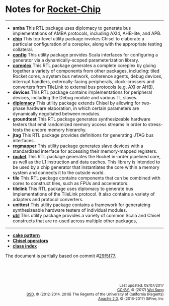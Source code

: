Notes for [Rocket-Chip](https://github.com/freechipsproject/rocket-chip)
================

**************

+ **amba**
This RTL package uses diplomacy to generate bus implementations of AMBA protocols, including AXI4, AHB-lite, and APB.
+ **[chip](chip.md)**
This top-level utility package invokes Chisel to elaborate a particular configuration of a coreplex,
along with the appropriate testing collateral.
+ **[config](config.md)**
This utility package provides Scala interfaces for configuring a generator via a dynamically-scoped
parameterization library.
+ **[coreplex](coreplex.md)**
This RTL package generates a complete coreplex by gluing together a variety of components from other packages,
including: tiled Rocket cores, a system bus network, coherence agents, debug devices, interrupt handlers, externally-facing peripherals,
clock-crossers and converters from TileLink to external bus protocols (e.g. AXI or AHB).
+ **devices**
This RTL package contains implementations for peripheral devices, including the Debug module and various TL slaves.
+ **[diplomacy](diplomacy.md)**
This utility package extends Chisel by allowing for two-phase hardware elaboration, in which certain parameters
are dynamically negotiated between modules.
+ **groundtest**
This RTL package generates synthesizeable hardware testers that emit randomized
memory access streams in order to stress-tests the uncore memory hierarchy.
+ **jtag**
This RTL package provides definitions for generating JTAG bus interfaces. 
+ **[regmapper](regmapper.md)**
This utility package generates slave devices with a standardized interface for accessing their memory-mapped registers.
+ **[rocket](rocket.md)**
This RTL package generates the Rocket in-order pipelined core,
as well as the L1 instruction and data caches.
This library is intended to be used by a chip generator that instantiates the
core within a memory system and connects it to the outside world.
+ **tile**
This RTL package contains components that can be combined with cores to construct tiles, such as FPUs and accelerators.
+ **tilelink**
This RTL package uses diplomacy to generate bus implementations of the TileLink protocol. It also contains a variety
of adapters and protocol converters.
+ **unittest**
This utility package contains a framework for generateing synthesizeable hardware testers of individual modules.
+ **[util](util.md)**
This utility package provides a variety of common Scala and Chisel constructs that are re-used across
multiple other packages,

*******************

+ **[cake pattern](other/cake_pattern.md)**
+ **[Chisel operators](other/chisel_op.md)**
+ **[class index](other/index.md)**

The document is partially based on commit \#[29f5f77](https://github.com/freechipsproject/rocket-chip/tree/29f5f77817eccb771b3598e4ab9038b52e49f823).

<br><br><br><p align="right">
<sub>
Last updated: 08/07/2017<br>
[CC-BY](https://creativecommons.org/licenses/by/3.0/), &copy; (2017) [Wei Song](mailto:wsong83@gmail.com)<br>
[BSD](https://github.com/freechipsproject/rocket-chip/blob/master/LICENSE.Berkeley), &copy; (2012-2014, 2016) The Regents of the University of California (Regents)<br>
[Apache 2.0](https://github.com/freechipsproject/rocket-chip/blob/master/LICENSE.SiFive), &copy; (2016-2017) SiFive, Inc
</sub>
</p>
